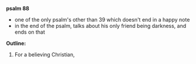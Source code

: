 
**psalm 88**
- one of the only psalm's other than 39 which doesn't end in a happy note
- in the end of the psalm, talks about his only friend being darkness, and ends on that

**Outline:**
1. For a believing Christian, 